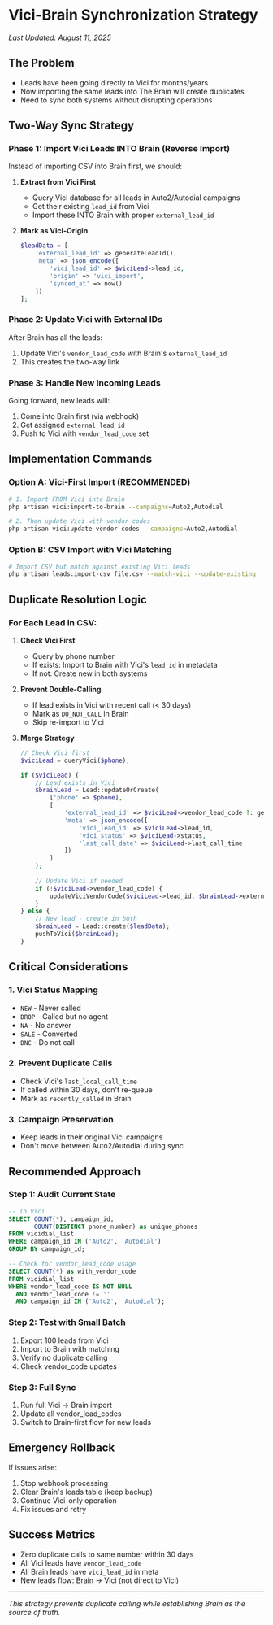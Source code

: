 # Vici-Brain Synchronization Strategy
*Last Updated: August 11, 2025*

## The Problem
- Leads have been going directly to Vici for months/years
- Now importing the same leads into The Brain will create duplicates
- Need to sync both systems without disrupting operations

## Two-Way Sync Strategy

### Phase 1: Import Vici Leads INTO Brain (Reverse Import)
Instead of importing CSV into Brain first, we should:

1. **Extract from Vici First**
   - Query Vici database for all leads in Auto2/Autodial campaigns
   - Get their existing `lead_id` from Vici
   - Import these INTO Brain with proper `external_lead_id`

2. **Mark as Vici-Origin**
   ```php
   $leadData = [
       'external_lead_id' => generateLeadId(),
       'meta' => json_encode([
           'vici_lead_id' => $viciLead->lead_id,
           'origin' => 'vici_import',
           'synced_at' => now()
       ])
   ];
   ```

### Phase 2: Update Vici with External IDs
After Brain has all the leads:
1. Update Vici's `vendor_lead_code` with Brain's `external_lead_id`
2. This creates the two-way link

### Phase 3: Handle New Incoming Leads
Going forward, new leads will:
1. Come into Brain first (via webhook)
2. Get assigned `external_lead_id`
3. Push to Vici with `vendor_lead_code` set

## Implementation Commands

### Option A: Vici-First Import (RECOMMENDED)
```bash
# 1. Import FROM Vici into Brain
php artisan vici:import-to-brain --campaigns=Auto2,Autodial

# 2. Then update Vici with vendor codes
php artisan vici:update-vendor-codes --campaigns=Auto2,Autodial
```

### Option B: CSV Import with Vici Matching
```bash
# Import CSV but match against existing Vici leads
php artisan leads:import-csv file.csv --match-vici --update-existing
```

## Duplicate Resolution Logic

### For Each Lead in CSV:
1. **Check Vici First**
   - Query by phone number
   - If exists: Import to Brain with Vici's `lead_id` in metadata
   - If not: Create new in both systems

2. **Prevent Double-Calling**
   - If lead exists in Vici with recent call (< 30 days)
   - Mark as `DO_NOT_CALL` in Brain
   - Skip re-import to Vici

3. **Merge Strategy**
   ```php
   // Check Vici first
   $viciLead = queryVici($phone);
   
   if ($viciLead) {
       // Lead exists in Vici
       $brainLead = Lead::updateOrCreate(
           ['phone' => $phone],
           [
               'external_lead_id' => $viciLead->vendor_lead_code ?: generateLeadId(),
               'meta' => json_encode([
                   'vici_lead_id' => $viciLead->lead_id,
                   'vici_status' => $viciLead->status,
                   'last_call_date' => $viciLead->last_call_time
               ])
           ]
       );
       
       // Update Vici if needed
       if (!$viciLead->vendor_lead_code) {
           updateViciVendorCode($viciLead->lead_id, $brainLead->external_lead_id);
       }
   } else {
       // New lead - create in both
       $brainLead = Lead::create($leadData);
       pushToVici($brainLead);
   }
   ```

## Critical Considerations

### 1. Vici Status Mapping
- `NEW` - Never called
- `DROP` - Called but no agent
- `NA` - No answer
- `SALE` - Converted
- `DNC` - Do not call

### 2. Prevent Duplicate Calls
- Check Vici's `last_local_call_time`
- If called within 30 days, don't re-queue
- Mark as `recently_called` in Brain

### 3. Campaign Preservation
- Keep leads in their original Vici campaigns
- Don't move between Auto2/Autodial during sync

## Recommended Approach

### Step 1: Audit Current State
```sql
-- In Vici
SELECT COUNT(*), campaign_id, 
       COUNT(DISTINCT phone_number) as unique_phones
FROM vicidial_list 
WHERE campaign_id IN ('Auto2', 'Autodial')
GROUP BY campaign_id;

-- Check for vendor_lead_code usage
SELECT COUNT(*) as with_vendor_code
FROM vicidial_list 
WHERE vendor_lead_code IS NOT NULL 
  AND vendor_lead_code != ''
  AND campaign_id IN ('Auto2', 'Autodial');
```

### Step 2: Test with Small Batch
1. Export 100 leads from Vici
2. Import to Brain with matching
3. Verify no duplicate calling
4. Check vendor_code updates

### Step 3: Full Sync
1. Run full Vici → Brain import
2. Update all vendor_lead_codes
3. Switch to Brain-first flow for new leads

## Emergency Rollback

If issues arise:
1. Stop webhook processing
2. Clear Brain's leads table (keep backup)
3. Continue Vici-only operation
4. Fix issues and retry

## Success Metrics

- Zero duplicate calls to same number within 30 days
- All Vici leads have `vendor_lead_code`
- All Brain leads have `vici_lead_id` in meta
- New leads flow: Brain → Vici (not direct to Vici)

---

*This strategy prevents duplicate calling while establishing Brain as the source of truth.*

